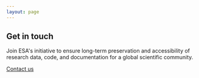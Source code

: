 ```yaml
---
layout: page
---
```


<section class="blue hero">

# Get in touch
Join ESA's initiative to ensure long-term preservation and accessibility of research data, code, and documentation for a global scientific community.

<a class="VPButton cta" href="mailto:earthcode@esa.int" target="_blank">Contact us</a>
</section>
